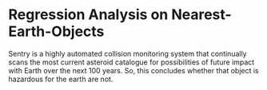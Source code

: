 # Regression Analysis on  Nearest-Earth-Objects
Sentry is a highly automated collision monitoring system that continually scans the most current asteroid catalogue for possibilities of future impact with Earth over the next 100 years. So, this concludes whether that object is hazardous for the earth are not.
